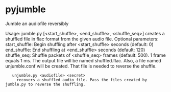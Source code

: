 # pyjumble
Jumble an audiofile reversibly

Usage: jumble.py <audiofile> [<start_shuffle>, <end_shuffle>, <shuffle_seq>]
         creates a shuffled file in flac format from the given audio file.
         Optional parameters:
             start_shuffle: Begin shuffling after <start_shuffle> seconds (default: 0)
             end_shuffle: End shuffling at <end_shuffle> seconds (default: 120)
             shuffle_seq: Shuffle packets of <shuffle_seq> frames (default: 500). 1 frame equals 1 ms.
         The output file will be named shuffled.flac. Also, a file named unjumble.conf will be created.
         That file is needed to reverse the shuffle.
       
       unjumble.py <audiofile> <secret>
         recovers a shuffled audio file. Pass the files created by jumble.py to reverse the shuffling.
